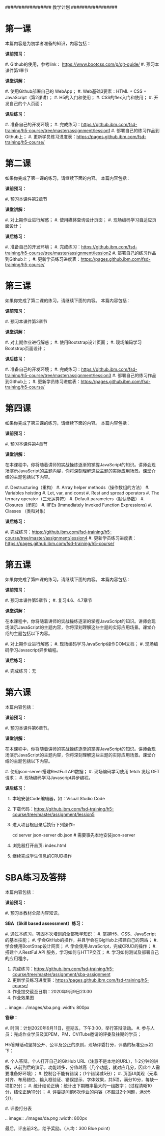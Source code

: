#################
教学计划
#################

第一课 
================

本篇内容是为初学者准备的知识，内容包括：

**课前预习：**

#. Github的使用，参考link： https://www.bootcss.com/p/git-guide/
#. 预习本课件第1章节

**课堂讲解：**

#. 使用Github部署自己的 WebApp；
#. Web基础3要素：HTML + CSS + JavaScript（第2课讲）；
#. H5的入门和使用；
#. CSS的flex入门和使用；
#. 开发自己的个人页面；

**课后练习：**

#. 准备自己的开发环境；
#. 完成练习：https://github.ibm.com/fsd-training/h5-course/tree/master/assignment/lession1
#. 部署自己的练习作品到Github上；
#. 更新学员练习进度表：https://pages.github.ibm.com/fsd-training/h5-course/


第二课 
================

如果你完成了第一课的练习，请继续下面的内容。 本篇内容包括：

**课前预习：**

#. 预习本课件第2章节

**课堂讲解：**

#. 对上期作业进行解惑；
#. 使用媒体查询设计页面；
#. 现场编码学习自适应页面设计；

**课后练习：**

#. 准备自己的开发环境；
#. 完成练习：https://github.ibm.com/fsd-training/h5-course/tree/master/assignment/lession2
#. 部署自己的练习作品到Github上；
#. 更新学员练习进度表：https://pages.github.ibm.com/fsd-training/h5-course/

第三课 
================

如果你完成了第二课的练习，请继续下面的内容。 本篇内容包括：

**课前预习：**

#. 预习本课件第3章节

**课堂讲解：**

#. 对上期作业进行解惑；
#. 使用Bootstrap设计页面；
#. 现场编码学习Bootstrap页面设计；

**课后练习：**

#. 准备自己的开发环境；
#. 完成练习：https://github.ibm.com/fsd-training/h5-course/tree/master/assignment/lession3
#. 部署自己的练习作品到Github上；
#. 更新学员练习进度表：https://pages.github.ibm.com/fsd-training/h5-course/


第四课 
================

如果你完成了第三课的练习，请继续下面的内容。 本篇内容包括：

**课前预习：**

#. 预习本课件第4章节

**课堂讲解：**

在本课程中，你将随着讲师的实战操练逐渐的掌握JavaScript的知识。讲师会现场演示JavaScript的主题内容，你将深刻理解这些主题的实际应用场景。课堂介绍的主题包括以下内容。

#. Destructuring（重构）
#. Array helper methods（操作数组的方法）
#. Variables hoisting
#. Let, var, and const
#. Rest and spread operators
#. The ternary operator（三元运算符）
#. Default parameters（默认参数）
#. Closures（闭包）
#. IIFEs (Immediately Invoked Function Expressions)
#. Classes （类和对象）

**课后练习：**

#. 完成练习：https://github.ibm.com/fsd-training/h5-course/tree/master/assignment/lession4
#. 更新学员练习进度表：https://pages.github.ibm.com/fsd-training/h5-course/


第五课 
================

如果你完成了第四课的练习，请继续下面的内容。 本篇内容包括：

**课前预习：**

#. 预习本课件第5章节；
#. 复习4.6、4.7章节

**课堂讲解：**

在本课程中，你将随着讲师的实战操练逐渐的掌握JavaScript的知识。讲师会现场演示JavaScript的主题内容，你将深刻理解这些主题的实际应用场景。课堂介绍的主题包括以下内容。

#. 对上期作业进行解惑；
#. 现场编码学习JavaScript操作DOM文档；
#. 现场编码学习Javascript异步编程。

**课后练习：**

#. 完成练习：无

第六课 
================

本篇内容包括：

**课前预习：**

#. 预习本课件第6章节。

**课堂讲解：**

在本课程中，你将随着讲师的实战操练逐渐的掌握JavaScript的知识。讲师会现场演示JavaScript的主题内容，你将深刻理解这些主题的实际应用场景。课堂介绍的主题包括以下内容。

#. 使用json-server搭建RestFull API数据；
#. 现场编码学习使用 fetch 发起 GET 请求；
#. 现场编码学习Javascript异步编程。

**课后练习：**

1. 本地安装Code编辑器，如：Visual Studio Code
2. 下载代码：https://github.ibm.com/fsd-training/h5-course/tree/master/assignment/lession5
3. 进入项目根目录后执行下列操作::

    cd server
    json-server db.json  # 需要事先本地安装json-server

4. 浏览器打开首页: index.html
5. 继续完成学生信息的CRUD操作


SBA练习及答辩
================

本篇内容包括：

**课前预习：**

#. 预习本教材全部内容知识。

**SBA（Skill based assessment）练习：**

#. 通过本练习，巩固本次培训的全部教学知识：
#. 掌握H5、CSS、JavaScript的基本技能；
#. 学会GitHub的操作，并且学会在GigHub上搭建自己的网站；
#. 学会使用BootStrap设计网页；
#. 学会使用JavaScript，完成CRUD的操作；
#. 搭建个人RestFul API 服务，学习如何与HTTP交互；
#. 学习如何测试及部署自己的应用程序。

1. 完成练习：https://github.ibm.com/fsd-training/h5-course/tree/master/assignment/sba-assignment
2. 更新学员练习进度表：https://pages.github.ibm.com/fsd-training/h5-course/
3. 作业提交截至日期：2020年9月9日23:00
4. 作业效果图

.. image:: ./images/sba.png
   :width: 800px

**答辩：**

#. 时间：计划2020年9月11日，星期五，下午3:00，举行答辩活动。
#. 参与人员：完成作业学员及其PEM，PM，CVITube邀请的评委及往期的学员；

H5答辩活动坚持公开、公平及公正的原则，现场评委打分，评选的标准公示如下：

#. 个人答辩。个人打开自己的GitHub URL（注意不是本地的URL），1-2分钟的讲解，从前到后的演示，功能越多，分值越高（几个功能，就对应几分，因此个人需要准备好环境）；
#. 控制台不能有错误；（1个错误减5分）；
#. 页面UI美观（元素对齐、布局错位、输入框验证、错误提示、字体效果，共5项，满分10分，每缺一项扣2分）；
#. 统计结论正确：统计出下期概率最大的一组数字；（过程清晰10分，结论正确10分）；
#. 评委提问前6次作业的内容（不超过2个问题，满分5分）。

#. 评委打分表

.. image:: ./images/da.png
   :width: 800px

最后，评出前3名，给予奖励。（人均：300 Blue point）